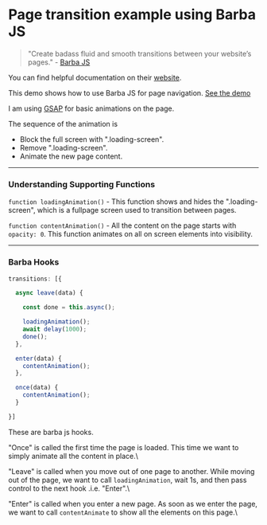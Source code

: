# Page transition example using Barba JS

> "Create badass fluid and smooth transitions between your website’s pages." - [Barba JS](barba.js.org)

You can find helpful documentation on their [website](barba.js.org).

This demo shows how to use Barba JS for page navigation.
[See the demo](http://karanmhatre.com/barba-page-transition-example/index.html)

I am using [GSAP](https://greensock.com/gsap/) for basic animations on the page.

The sequence of the animation is
- Block the full screen with ".loading-screen".
- Remove ".loading-screen".
- Animate the new page content.

---

### Understanding Supporting Functions

``` function loadingAnimation() ``` - This function shows and hides the ".loading-screen", which is a fullpage screen used to transition between pages.


``` function contentAnimation() ``` - All the content on the page starts with ```opacity: 0```. This function animates on all on screen elements into visibility.

---

### Barba Hooks

```javascript
transitions: [{

  async leave(data) {

    const done = this.async();

    loadingAnimation();
    await delay(1000);
    done();
  },

  enter(data) {
    contentAnimation();
  },

  once(data) {
    contentAnimation();
  }

}]
```
These are barba js hooks.

"Once" is called the first time the page is loaded. This time we want to simply animate all the content in place.\

"Leave" is called when you move out of one page to another. While moving out of the page, we want to call ```loadingAnimation```, wait 1s, and then pass control to the next hook .i.e. "Enter".\

"Enter" is called when you enter a new page. As soon as we enter the page, we want to call ```contentAnimate``` to show all the elements on this page.\
